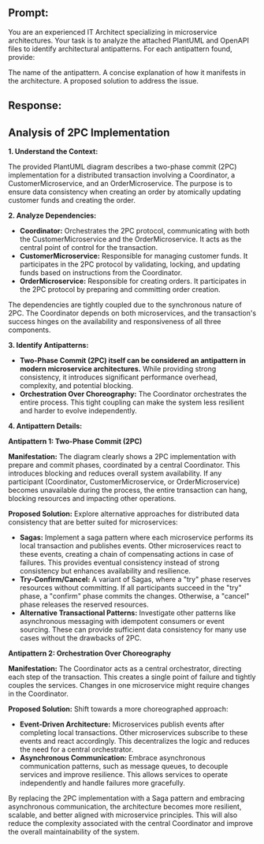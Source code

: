 ## Prompt:
You are an experienced IT Architect specializing in microservice architectures. Your task is to analyze the attached PlantUML and OpenAPI files to identify architectural antipatterns. For each antipattern found, provide:

The name of the antipattern.
A concise explanation of how it manifests in the architecture.
A proposed solution to address the issue.

## Response:
## Analysis of 2PC Implementation

**1. Understand the Context:**

The provided PlantUML diagram describes a two-phase commit (2PC) implementation for a distributed transaction involving a Coordinator, a CustomerMicroservice, and an OrderMicroservice.  The purpose is to ensure data consistency when creating an order by atomically updating customer funds and creating the order.

**2. Analyze Dependencies:**

* **Coordinator:**  Orchestrates the 2PC protocol, communicating with both the CustomerMicroservice and the OrderMicroservice. It acts as the central point of control for the transaction.
* **CustomerMicroservice:** Responsible for managing customer funds. It participates in the 2PC protocol by validating, locking, and updating funds based on instructions from the Coordinator.
* **OrderMicroservice:** Responsible for creating orders. It participates in the 2PC protocol by preparing and committing order creation.

The dependencies are tightly coupled due to the synchronous nature of 2PC. The Coordinator depends on both microservices, and the transaction's success hinges on the availability and responsiveness of all three components.


**3. Identify Antipatterns:**

* **Two-Phase Commit (2PC) itself can be considered an antipattern in modern microservice architectures.** While providing strong consistency, it introduces significant performance overhead, complexity, and potential blocking.
* **Orchestration Over Choreography:** The Coordinator orchestrates the entire process. This tight coupling can make the system less resilient and harder to evolve independently.


**4. Antipattern Details:**

**Antipattern 1: Two-Phase Commit (2PC)**

**Manifestation:** The diagram clearly shows a 2PC implementation with prepare and commit phases, coordinated by a central Coordinator. This introduces blocking and reduces overall system availability.  If any participant (Coordinator, CustomerMicroservice, or OrderMicroservice) becomes unavailable during the process, the entire transaction can hang, blocking resources and impacting other operations.

**Proposed Solution:** Explore alternative approaches for distributed data consistency that are better suited for microservices:

* **Sagas:** Implement a saga pattern where each microservice performs its local transaction and publishes events.  Other microservices react to these events, creating a chain of compensating actions in case of failures. This provides eventual consistency instead of strong consistency but enhances availability and resilience.
* **Try-Confirm/Cancel:** A variant of Sagas, where a "try" phase reserves resources without committing.  If all participants succeed in the "try" phase, a "confirm" phase commits the changes. Otherwise, a "cancel" phase releases the reserved resources.
* **Alternative Transactional Patterns:** Investigate other patterns like asynchronous messaging with idempotent consumers or event sourcing. These can provide sufficient data consistency for many use cases without the drawbacks of 2PC.


**Antipattern 2: Orchestration Over Choreography**

**Manifestation:** The Coordinator acts as a central orchestrator, directing each step of the transaction.  This creates a single point of failure and tightly couples the services. Changes in one microservice might require changes in the Coordinator.

**Proposed Solution:** Shift towards a more choreographed approach:

* **Event-Driven Architecture:** Microservices publish events after completing local transactions. Other microservices subscribe to these events and react accordingly. This decentralizes the logic and reduces the need for a central orchestrator.
* **Asynchronous Communication:** Embrace asynchronous communication patterns, such as message queues, to decouple services and improve resilience. This allows services to operate independently and handle failures more gracefully.

By replacing the 2PC implementation with a Saga pattern and embracing asynchronous communication, the architecture becomes more resilient, scalable, and better aligned with microservice principles.  This will also reduce the complexity associated with the central Coordinator and improve the overall maintainability of the system.
